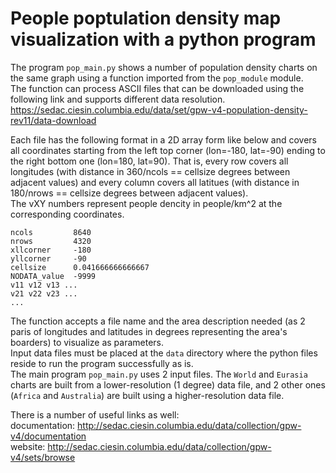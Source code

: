# People poptulation density map visualization with a python program

The program `pop_main.py` shows a number of population density charts on the same graph using a function imported from the `pop_module` module.  
The function can process ASCII files that can be downloaded using the following link and supports different data resolution.  
https://sedac.ciesin.columbia.edu/data/set/gpw-v4-population-density-rev11/data-download  

Each file has the following format in a 2D array form like below and covers all coordinates starting from the left top corner (lon=-180, lat=-90) ending to the right bottom one (lon=180, lat=90). That is, every row covers all longitudes (with distance in 360/ncols == cellsize degrees between adjacent values) and every column covers all latitues (with distance in 180/nrows == cellsize degrees between adjacent values).  
The vXY numbers represent people dencity in people/km^2 at the corresponding coordinates.  
```
ncols         8640
nrows         4320
xllcorner     -180
yllcorner     -90
cellsize      0.041666666666667
NODATA_value  -9999
v11 v12 v13 ...
v21 v22 v23 ...
...
```
The function accepts a file name and the area description needed (as 2 paris of longitudes and latitudes in degrees representing the area's boarders) to visualize as parameters.  
Input data files must be placed at the `data` directory where the python files reside to run the program successfully as is.  
The main program `pop_main.py` uses 2 input files. The `World` and `Eurasia` charts are built from a lower-resolution (1 degree) data file, and 2 other ones (`Africa` and `Australia`) are built using a higher-resolution data file.  

There is a number of useful links as well:  
documentation: http://sedac.ciesin.columbia.edu/data/collection/gpw-v4/documentation  
website: http://sedac.ciesin.columbia.edu/data/collection/gpw-v4/sets/browse  
